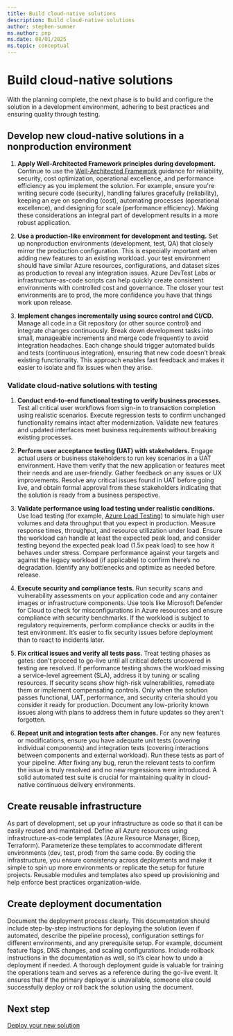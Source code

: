 ```yaml
---
title: Build cloud-native solutions
description: Build cloud-native solutions
author: stephen-sumner
ms.author: pnp
ms.date: 08/01/2025
ms.topic: conceptual
---
```


# Build cloud-native solutions

With the planning complete, the next phase is to build and configure the solution in a development environment, adhering to best practices and ensuring quality through testing.

## Develop new cloud-native solutions in a nonproduction environment

1. **Apply Well-Architected Framework principles during development.** Continue to use the [Well-Architected Framework](/azure/well-architected/pillars) guidance for reliability, security, cost optimization, operational excellence, and performance efficiency as you implement the solution. For example, ensure you're writing secure code (security), handling failures gracefully (reliability), keeping an eye on spending (cost), automating processes (operational excellence), and designing for scale (performance efficiency). Making these considerations an integral part of development results in a more robust application.

1. **Use a production-like environment for development and testing.** Set up nonproduction environments (development, test, QA) that closely mirror the production configuration. This is especially important when adding new features to an existing workload. your test environment should have similar Azure resources, configurations, and dataset sizes as production to reveal any integration issues. Azure DevTest Labs or infrastructure-as-code scripts can help quickly create consistent environments with controlled cost and governance. The closer your test environments are to prod, the more confidence you have that things work upon release.

1. **Implement changes incrementally using source control and CI/CD.** Manage all code in a Git repository (or other source control) and integrate changes continuously. Break down development tasks into small, manageable increments and merge code frequently to avoid integration headaches. Each change should trigger automated builds and tests (continuous integration), ensuring that new code doesn’t break existing functionality. This approach enables fast feedback and makes it easier to isolate and fix issues when they arise.

### Validate cloud-native solutions with testing

1. **Conduct end-to-end functional testing to verify business processes.** Test all critical user workflows from sign-in to transaction completion using realistic scenarios. Execute regression tests to confirm unchanged functionality remains intact after modernization. Validate new features and updated interfaces meet business requirements without breaking existing processes.

1. **Perform user acceptance testing (UAT) with stakeholders.** Engage actual users or business stakeholders to run key scenarios in a UAT environment. Have them verify that the new application or features meet their needs and are user-friendly. Gather feedback on any issues or UX improvements. Resolve any critical issues found in UAT before going live, and obtain formal approval from these stakeholders indicating that the solution is ready from a business perspective.

1. **Validate performance using load testing under realistic conditions.** Use load testing (for example, [Azure Load Testing](/azure/load-testing/overview-what-is-azure-load-testing)) to simulate high user volumes and data throughput that you expect in production. Measure response times, throughput, and resource utilization under load. Ensure the workload can handle at least the expected peak load, and consider testing beyond the expected peak load (1.5x peak load) to see how it behaves under stress. Compare performance against your targets and against the legacy workload (if applicable) to confirm there’s no degradation. Identify any bottlenecks and optimize as needed before release.

1. **Execute security and compliance tests.** Run security scans and vulnerability assessments on your application code and any container images or infrastructure components. Use tools like Microsoft Defender for Cloud to check for misconfigurations in Azure resources and ensure compliance with security benchmarks. If the workload is subject to regulatory requirements, perform compliance checks or audits in the test environment. It’s easier to fix security issues before deployment than to react to incidents later.

1. **Fix critical issues and verify all tests pass.** Treat testing phases as gates: don't proceed to go-live until all critical defects uncovered in testing are resolved. If performance testing shows the workload missing a service-level agreement (SLA), address it by tuning or scaling resources. If security scans show high-risk vulnerabilities, remediate them or implement compensating controls. Only when the solution passes functional, UAT, performance, and security criteria should you consider it ready for production. Document any low-priority known issues along with plans to address them in future updates so they aren't forgotten.

1. **Repeat unit and integration tests after changes.** For any new features or modifications, ensure you have adequate unit tests (covering individual components) and integration tests (covering interactions between components and external workload). Run these tests as part of your pipeline. After fixing any bug, rerun the relevant tests to confirm the issue is truly resolved and no new regressions were introduced. A solid automated test suite is crucial for maintaining quality in cloud-native continuous delivery environments.

## Create reusable infrastructure

As part of development, set up your infrastructure as code so that it can be easily reused and maintained. Define all Azure resources using infrastructure-as-code templates (Azure Resource Manager, Bicep, Terraform). Parameterize these templates to accommodate different environments (dev, test, prod) from the same code. By coding the infrastructure, you ensure consistency across deployments and make it simple to spin up more environments or replicate the setup for future projects. Reusable modules and templates also speed up provisioning and help enforce best practices organization-wide.

## Create deployment documentation

Document the deployment process clearly. This documentation should include step-by-step instructions for deploying the solution (even if automated, describe the pipeline process), configuration settings for different environments, and any prerequisite setup. For example, document feature flags, DNS changes, and scaling configurations. Include rollback instructions in the documentation as well, so it’s clear how to undo a deployment if needed. A thorough deployment guide is valuable for training the operations team and serves as a reference during the go-live event. It ensures that if the primary deployer is unavailable, someone else could successfully deploy or roll back the solution using the document.

## Next step

[Deploy your new solution](./deploy-cloud-native-solutions.md)
